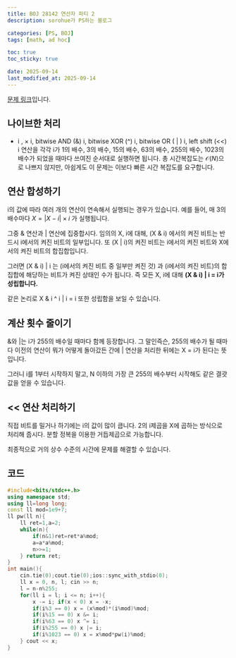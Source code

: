 ```yaml
---
title: BOJ 28142 연산자 파티 2
description: sorohue가 PS하는 블로그

categories: [PS, BOJ]
tags: [math, ad hoc]

toc: true
toc_sticky: true

date: 2025-09-14
last_modified_at: 2025-09-14
---
```


[문제 링크](https://boj.kr/28142)입니다.

## 나이브한 처리

- i , × i, bitwise AND (&) i, bitwise XOR (^) i, bitwise OR ( | ) i, left shift (<<) i 연산을 각각 i가 1의 배수, 3의 배수, 15의 배수, 63의 배수, 255의 배수, 1023의 배수가 되었을 때마다 쓰여진 순서대로 실행하면 됩니다. 총 시간복잡도는 $\mathcal{O}(N)$으로 나쁘지 않지만, 아쉽게도 이 문제는 이보다 빠른 시간 복잡도를 요구합니다.

## 연산 합성하기

i의 값에 따라 여러 개의 연산이 연속해서 실행되는 경우가 있습니다. 예를 들어, 매 3의 배수마다 $X = |X-i|\times i$ 가 실행됩니다.

그중 & 연산과 | 연산에 집중합시다. 임의의 X, i에 대해, (X & i) 에서의 켜진 비트는 반드시 i에서의 켜진 비트의 일부입니다. 또 (X | i)의 켜진 비트는 i에서의 켜진 비트와 X에서의 켜진 비트의 합집합입니다.

그러면 (X & i) | i 는 (i에서의 켜진 비트 중 일부만 켜진 것) 과 (i에서의 켜진 비트)의 합집합에 해당하는 비트가 켜진 상태인 수가 됩니다. 즉 모든 X, i에 대해 **(X & i) | i = i가 성립합니다.**

같은 논리로 X & i ^ i | i = i 또한 성립함을 보일 수 있습니다.

## 계산 횟수 줄이기

&와 |는 i가 255의 배수일 때마다 함께 등장합니다. 그 말인즉슨, 255의 배수가 될 때마다 이전의 연산이 뭐가 어떻게 돌아갔든 간에 | 연산을 처리한 뒤에는 X = i가 된다는 뜻입니다.

그러니 i를 1부터 시작하지 말고, N 이하의 가장 큰 255의 배수부터 시작해도 같은 결괏값을 얻을 수 있습니다.

## << 연산 처리하기

직접 비트를 밀거나 하기에는 i의 값이 많이 큽니다. 2의 i제곱을 X에 곱하는 방식으로 처리해 줍시다. 분할 정복을 이용한 거듭제곱으로 가능합니다.

최종적으로 거의 상수 수준의 시간에 문제를 해결할 수 있습니다.

## 코드

```cpp
#include<bits/stdc++.h>
using namespace std;
using ll=long long;
const ll mod=1e9+7;
ll pw(ll n){
    ll ret=1,a=2;
    while(n){
        if(n&1)ret=ret*a%mod;
        a=a*a%mod;
        n>>=1;
    } return ret;
}
int main(){
    cin.tie(0);cout.tie(0);ios::sync_with_stdio(0);
    ll x = 0, n, l; cin >> n;
    l = n-n%255;
    for(ll i = l; i <= n; i++){
        x -= i; if(x < 0) x = -x;
        if(i%3 == 0) x = (x%mod)*(i%mod)%mod;
        if(i%15 == 0) x &= i;
        if(i%63 == 0) x ^= i;
        if(i%255 == 0) x |= i;
        if(i%1023 == 0) x = x%mod*pw(i)%mod;
    } cout << x;
}
```

